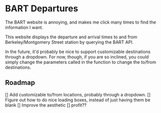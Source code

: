 # BART Departures

The BART website is annoying, and makes me click many times to find the information I want.

This website displays the departure and arrival times to and from Berkeley/Montgomery Street station by querying the BART API.

In the future, it'd probably be nice to support customizable destinations through a dropdown.
For now, though, if you are so inclined, you could simply change the parameters called in the function to change the to/from destinations.

## Roadmap

[] Add customizable to/from locations, probably through a dropdown.
[] Figure out how to do nice loading boxes, instead of just having them be blank
[] Improve the aesthetic
[] profit??
